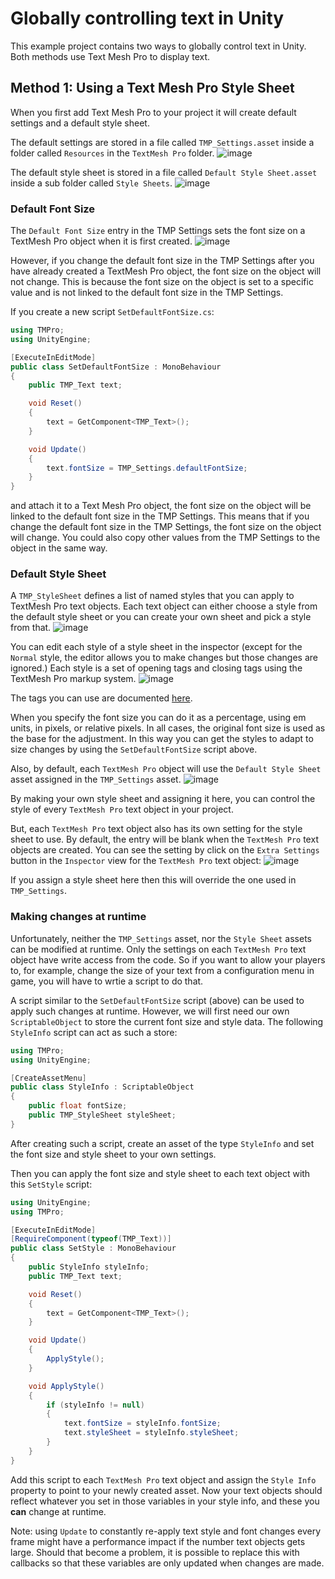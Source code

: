 # Globally controlling text in Unity

This example project contains two ways to globally control text in Unity. Both methods use Text Mesh Pro to display text.

## Method 1: Using a Text Mesh Pro Style Sheet

When you first add Text Mesh Pro to your project it will create default settings and a default style sheet.

The default settings are stored in a file called `TMP_Settings.asset` inside a folder called `Resources` in the `TextMesh Pro` folder.
![image](https://github.com/LSBUSGP/TextStyleSheets/assets/3679392/0240eea0-13fe-46bb-a079-3263455312c3)

The default style sheet is stored in a file called `Default Style Sheet.asset` inside a sub folder called `Style Sheets`.
![image](https://github.com/LSBUSGP/TextStyleSheets/assets/3679392/d0335cb7-62d8-4ea3-b793-c70e7f36ee52)


### Default Font Size

The `Default Font Size` entry in the TMP Settings sets the font size on a TextMesh Pro object when it is first created.
![image](https://github.com/LSBUSGP/TextStyleSheets/assets/3679392/42de92c2-6d17-4e1d-beaf-de334814deb6)

However, if you change the default font size in the TMP Settings after you have already created a TextMesh Pro object, the font size on the object will not change. This is because the font size on the object is set to a specific value and is not linked to the default font size in the TMP Settings.

If you create a new script `SetDefaultFontSize.cs`:

```csharp
using TMPro;
using UnityEngine;

[ExecuteInEditMode]
public class SetDefaultFontSize : MonoBehaviour
{
    public TMP_Text text;

    void Reset()
    {
        text = GetComponent<TMP_Text>();
    }

    void Update()
    {
        text.fontSize = TMP_Settings.defaultFontSize;
    }
}
```

and attach it to a Text Mesh Pro object, the font size on the object will be linked to the default font size in the TMP Settings. This means that if you change the default font size in the TMP Settings, the font size on the object will change. You could also copy other values from the TMP Settings to the object in the same way.

### Default Style Sheet

A `TMP_StyleSheet` defines a list of named styles that you can apply to TextMesh Pro text objects. Each text object can either choose a style from the default style sheet or you can create your own sheet and pick a style from that.
![image](https://github.com/LSBUSGP/TextStyleSheets/assets/3679392/94e7b952-c497-4163-add2-23c27b59032c)

You can edit each style of a style sheet in the inspector (except for the `Normal` style, the editor allows you to make changes but those changes are ignored.) Each style is a set of opening tags and closing tags using the TextMesh Pro markup system.
![image](https://github.com/LSBUSGP/TextStyleSheets/assets/3679392/b9d6b14a-0769-4cf3-a7c1-e59100fbd9ad)

The tags you can use are documented [here](https://docs.unity3d.com/Packages/com.unity.textmeshpro@3.2/manual/RichTextSupportedTags.html).

When you specify the font size you can do it as a percentage, using em units, in pixels, or relative pixels. In all cases, the original font size is used as the base for the adjustment. In this way you can get the styles to adapt to size changes by using the `SetDefaultFontSize` script above.

Also, by default, each `TextMesh Pro` object will use the `Default Style Sheet` asset assigned in the `TMP_Settings` asset.
![image](https://github.com/LSBUSGP/TextStyleSheets/assets/3679392/9678e4c8-3c9a-4292-a0b0-fac0fc13f4de)

By making your own style sheet and assigning it here, you can control the style of every `TextMesh Pro` text object in your project.

But, each `TextMesh Pro` text object also has its own setting for the style sheet to use. By default, the entry will be blank when the `TextMesh Pro` text objects are created. You can see the setting by click on the `Extra Settings` button in the `Inspector` view for the `TextMesh Pro` text object:
![image](https://github.com/LSBUSGP/TextStyleSheets/assets/3679392/09afdd82-5fa5-4936-bb74-7b3c94cf130f)

If you assign a style sheet here then this will override the one used in `TMP_Settings`.

### Making changes at runtime

Unfortunately, neither the `TMP_Settings` asset, nor the `Style Sheet` assets can be modified at runtime. Only the settings on each `TextMesh Pro` text object have write access from the code. So if you want to allow your players to, for example, change the size of your text from a configuration menu in game, you will have to wrtie a script to do that.

A script similar to the `SetDefaultFontSize` script (above) can be used to apply such changes at runtime. However, we will first need our own `ScriptableObject` to store the current font size and style data. The following `StyleInfo` script can act as such a store:

```csharp
using TMPro;
using UnityEngine;

[CreateAssetMenu]
public class StyleInfo : ScriptableObject
{
    public float fontSize;
    public TMP_StyleSheet styleSheet;
}
```

After creating such a script, create an asset of the type `StyleInfo` and set the font size and style sheet to your own settings.

Then you can apply the font size and style sheet to each text object with this `SetStyle` script:

```csharp
using UnityEngine;
using TMPro;

[ExecuteInEditMode]
[RequireComponent(typeof(TMP_Text))]
public class SetStyle : MonoBehaviour
{
    public StyleInfo styleInfo;
    public TMP_Text text;

    void Reset()
    {
        text = GetComponent<TMP_Text>();
    }

    void Update()
    {
        ApplyStyle();
    }

    void ApplyStyle()
    {
        if (styleInfo != null)
        {
            text.fontSize = styleInfo.fontSize;
            text.styleSheet = styleInfo.styleSheet;
        }
    }
}
```

Add this script to each `TextMesh Pro` text object and assign the `Style Info` property to point to your newly created asset. Now your text objects should reflect whatever you set in those variables in your style info, and these you **can** change at runtime.

Note: using `Update` to constantly re-apply text style and font changes every frame might have a performance impact if the number text objects gets large. Should that become a problem, it is possible to replace this with callbacks so that these variables are only updated when changes are made.
